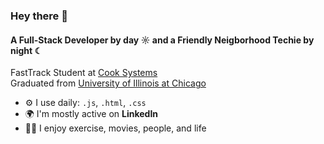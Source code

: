 ### Hey there 👋

#### A Full-Stack Developer by day ☼ and a Friendly Neigborhood Techie by night ☾

FastTrack Student at [Cook Systems](https://cooksys.com/FastTrack/#form)<br>
Graduated from [University of Illinois at Chicago](https://cs.uic.edu)<br>

- ⚙️ I use daily: `.js`, `.html`, `.css`
- 🌍 I'm mostly active on **LinkedIn**
- 🏋🏽 I enjoy exercise, movies, people, and life
